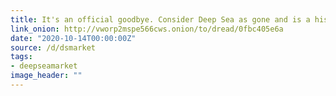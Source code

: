 ```yaml
---
title: It's an official goodbye. Consider Deep Sea as gone and is a history now.
link_onion: http://vworp2mspe566cws.onion/to/dread/0fbc405e6a
date: "2020-10-14T00:00:00Z"
source: /d/dsmarket
tags:
- deepseamarket
image_header: ""
---
```

